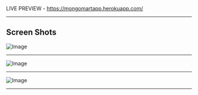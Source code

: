 LIVE PREVIEW  - https://mongomartapp.herokuapp.com/

 
----------------------------------------------------------------------------------------------------------------------

Screen Shots
------------------




![Image](https://github.com/zimejin/Mongo-Mart-MongoDB-Node-Express-Application-/blob/master/screen-shot/sreen%20mart.png?raw=true)

----------------------------------------------------------------------------------------------------------------------






![Image](https://github.com/zimejin/Mongo-Mart-MongoDB-Node-Express-Application-/blob/master/screen-shot/pc%20mart.jpg?raw=true)

----------------------------------------------------------------------------------------------------------------------






![Image](https://github.com/zimejin/Mongo-Mart-MongoDB-Node-Express-Application-/blob/master/screen-shot/ScreenShot%20mart.png?raw=true)


----------------------------------------------------------------------------------------------------------------------

